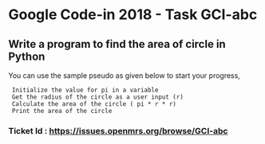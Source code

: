 # Google Code-in 2018 - Task GCI-abc

##  Write a program to find the area of circle in Python

You can use the sample pseudo as given below to start your progress,

```
 Initialize the value for pi in a variable
 Get the radius of the circle as a user input (r)
 Calculate the area of the circle ( pi * r * r)
 Print the area of the circle
```

### Ticket Id : https://issues.openmrs.org/browse/GCI-abc